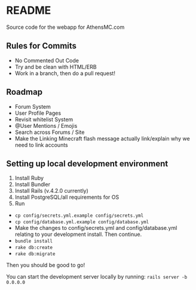 # README
Source code for the webapp for AthensMC.com

## Rules for Commits
* No Commented Out Code
* Try and be clean with HTML/ERB
* Work in a branch, then do a pull request!

## Roadmap
* Forum System
* User Profile Pages
* Revisit whitelist System
* @User Mentions / Emojis
* Search across Forums / Site
* Make the Linking Minecraft flash message actually link/explain why we need to link accounts

## Setting up local development environment
1. Install Ruby
2. Install Bundler
3. Install Rails (v.4.2.0 currently)
4. Install PostgreSQL/all requirements for OS
5. Run
  * `cp config/secrets.yml.example config/secrets.yml`
  * `cp config/database.yml.example config/database.yml`
  * Make the changes to config/secrets.yml and config/database.yml relating to your development install. Then continue.
  * `bundle install`
  * `rake db:create`
  * `rake db:migrate`

Then you should be good to go!

You can start the development server locally by running:
`rails server -b 0.0.0.0`
